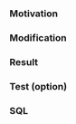 ### Motivation
<!-- 이 PR이 해결하려는 내용을 적어주세요. -->

### Modification
<!-- 이 PR이 추가/변경 하는 내용에 대해서 최대한 자세히 작성해주세요 -->
<!-- 어떻게 문제를 해결할 것인지? -->


### Result
<!-- 이 PR 머지된 이후에 발생할 일들에 대해서 작성해주세요 -->
<!-- resolve jira issue link를 적어주세요 -->

### Test (option)
<!-- 테스트 결과를 보여주세요. -->


### SQL
<!-- 해당 PR을 통해 변경될 DB Schema에 대한 DDL 등의 쿼리를 적어주세요. -->